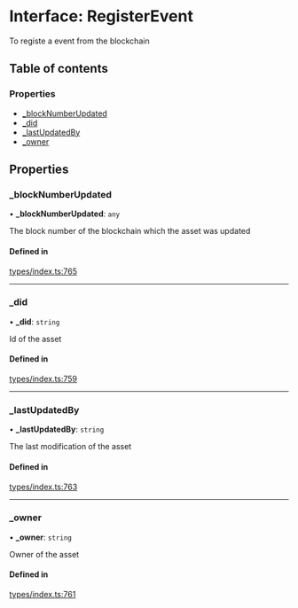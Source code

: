 # Interface: RegisterEvent

To registe a event from the blockchain

## Table of contents

### Properties

- [\_blockNumberUpdated](RegisterEvent.md#_blocknumberupdated)
- [\_did](RegisterEvent.md#_did)
- [\_lastUpdatedBy](RegisterEvent.md#_lastupdatedby)
- [\_owner](RegisterEvent.md#_owner)

## Properties

### \_blockNumberUpdated

• **\_blockNumberUpdated**: `any`

The block number of the blockchain which the asset was updated

#### Defined in

[types/index.ts:765](https://github.com/nevermined-io/react-components/blob/8680a5c/catalog/src/types/index.ts#L765)

___

### \_did

• **\_did**: `string`

Id of the asset

#### Defined in

[types/index.ts:759](https://github.com/nevermined-io/react-components/blob/8680a5c/catalog/src/types/index.ts#L759)

___

### \_lastUpdatedBy

• **\_lastUpdatedBy**: `string`

The last modification of the asset

#### Defined in

[types/index.ts:763](https://github.com/nevermined-io/react-components/blob/8680a5c/catalog/src/types/index.ts#L763)

___

### \_owner

• **\_owner**: `string`

Owner of the asset

#### Defined in

[types/index.ts:761](https://github.com/nevermined-io/react-components/blob/8680a5c/catalog/src/types/index.ts#L761)

